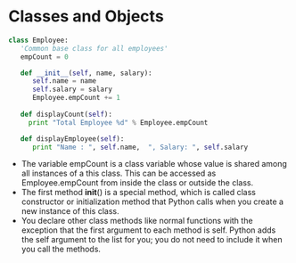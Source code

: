 # Classes and Objects
```python
class Employee:
   'Common base class for all employees'
   empCount = 0

   def __init__(self, name, salary):
      self.name = name
      self.salary = salary
      Employee.empCount += 1
   
   def displayCount(self):
     print "Total Employee %d" % Employee.empCount

   def displayEmployee(self):
      print "Name : ", self.name,  ", Salary: ", self.salary
```
- The variable empCount is a class variable whose value is shared among all instances of a this class. This can be accessed as Employee.empCount from inside the class or outside the class.
- The first method __init__() is a special method, which is called class constructor or initialization method that Python calls when you create a new instance of this class.
- You declare other class methods like normal functions with the exception that the first argument to each method is self. Python adds the self argument to the list for you; you do not need to include it when you call the methods.